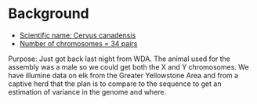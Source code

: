 # Background


* [Scientific name: Cervus canadensis](https://www.google.com/search?q=north_american_elk&oq=north_american_elk&aqs=chrome..69i57j0l5.428j0j7&sourceid=chrome&ie=UTF-8)
* [Number of chromosomes = 34 pairs](https://en.wikipedia.org/wiki/List_of_organisms_by_chromosome_count)

Purpose: Just got back last night from WDA.  The animal used for the assembly was a male so we could get both the X and Y chromosomes.  We have illumine data on elk from the Greater Yellowstone Area and from a captive herd that the plan is to compare to the sequence to get an estimation of variance in the genome and where.
